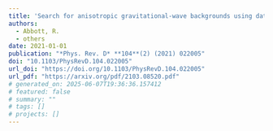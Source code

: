 ```yaml
---
title: 'Search for anisotropic gravitational-wave backgrounds using data from Advanced LIGO and Advanced Virgo\textquoteright{}s first three observing runs'
authors:
  - Abbott, R.
  - others
date: 2021-01-01
publication: "*Phys. Rev. D* **104**(2) (2021) 022005"
doi: "10.1103/PhysRevD.104.022005"
url_doi: "https://doi.org/10.1103/PhysRevD.104.022005"
url_pdf: "https://arxiv.org/pdf/2103.08520.pdf"
# generated_on: 2025-06-07T19:36:36.157412
# featured: false
# summary: ""
# tags: []
# projects: []
---
```

